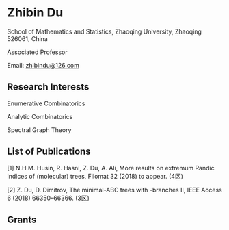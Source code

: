 # Zhibin Du

School of Mathematics and Statistics, Zhaoqing University, Zhaoqing 526061, China

Associated Professor

Email: zhibindu@126.com


## Research Interests

Enumerative Combinatorics

Analytic Combinatorics

Spectral Graph Theory


## List of Publications

[1] N.H.M. Husin, R. Hasni, Z. Du, A. Ali, More results on extremum Randić indices of (molecular) trees, Filomat 32 (2018) to appear. (4区)

[2] Z. Du, D. Dimitrov, The minimal-ABC trees with  -branches II, IEEE Access 6 (2018) 66350–66366. (3区)

## Grants
